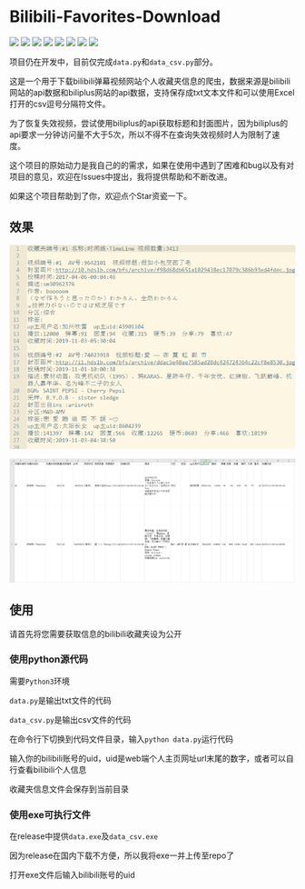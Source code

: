 # Bilibili-Favorites-Download

![](https://img.shields.io/github/issues/ColorfulMist/Bilibili-Favorites-Download)
![](https://img.shields.io/github/forks/ColorfulMist/Bilibili-Favorites-Download)
![](https://img.shields.io/github/stars/ColorfulMist/Bilibili-Favorites-Download)
![](https://img.shields.io/github/license/ColorfulMist/Bilibili-Favorites-Download)
![](https://img.shields.io/github/languages/top/ColorfulMist/Bilibili-Favorites-Download)
![](https://img.shields.io/github/last-commit/ColorfulMist/Bilibili-Favorites-Download)
![](https://img.shields.io/github/languages/code-size/ColorfulMist/Bilibili-Favorites-Download)
![](https://img.shields.io/github/repo-size/ColorfulMist/Bilibili-Favorites-Download)

项目仍在开发中，目前仅完成`data.py`和`data_csv.py`部分。

这是一个用于下载bilibili弹幕视频网站个人收藏夹信息的爬虫，数据来源是bilibili网站的api数据和biliplus网站的api数据，支持保存成txt文本文件和可以使用Excel打开的csv逗号分隔符文件。

为了恢复失效视频，尝试使用biliplus的api获取标题和封面图片，因为biliplus的api要求一分钟访问量不大于5次，所以不得不在查询失效视频时人为限制了速度。

这个项目的原始动力是我自己的的需求，如果在使用中遇到了困难和bug以及有对项目的意见，欢迎在Issues中提出，我将提供帮助和不断改进。

如果这个项目帮助到了你，欢迎点个Star资瓷一下。

## 效果

![i1](https://github.com/ColorfulMist/Bilibili-Favorites-Download/blob/master/images/1.png)

![i2](https://github.com/ColorfulMist/Bilibili-Favorites-Download/blob/master/images/2.png)

## 使用

请首先将您需要获取信息的bilibili收藏夹设为公开

### 使用python源代码

需要`Python3`环境

`data.py`是输出txt文件的代码

`data_csv.py`是输出csv文件的代码

在命令行下切换到代码文件目录，输入`python data.py`运行代码

输入你的bilibili账号的uid，uid是web端个人主页网址url末尾的数字，或者可以自行查看bilibili个人信息

收藏夹信息文件会保存到当前目录

### 使用exe可执行文件

在release中提供`data.exe`及`data_csv.exe`

因为release在国内下载不方便，所以我将exe一并上传至repo了

打开exe文件后输入bilibili账号的uid
